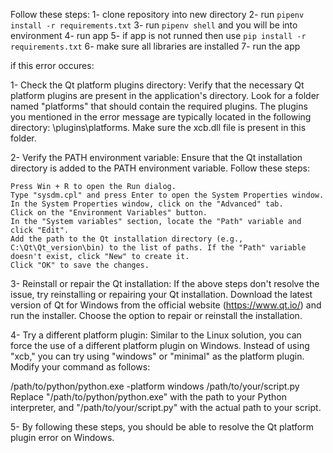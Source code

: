 Follow these steps:
1- clone repository into new directory
2- run `pipenv install -r requirements.txt`
3- run `pipenv shell` and you will be into environment
4- run app
5- if app is not runned then use `pip install -r requirements.txt`
6- make sure all libraries are installed 
7- run the app

if this error occures:
<!-- qt.qpa.plugin: Could not load the Qt platform plugin "xcb" in "" even though it was found.
This application failed to start because no Qt platform plugin could be initialized. Reinstalling the application may fix this problem.

Available platform plugins are: eglfs, linuxfb, minimal, minimalegl, offscreen, vnc, wayland-egl, wayland, wayland-xcomposite-egl, wayland-xcomposite-glx, webgl, xcb.

Aborted (core dumped) -->

1- Check the Qt platform plugins directory: Verify that the necessary Qt platform plugins are present in the application's directory. Look for a folder named "platforms" that should contain the required plugins. The plugins you mentioned in the error message are typically located in the following directory: <Qt Installation Directory>\plugins\platforms\. Make sure the xcb.dll file is present in this folder.

2- Verify the PATH environment variable: Ensure that the Qt installation directory is added to the PATH environment variable. Follow these steps:

    Press Win + R to open the Run dialog.
    Type "sysdm.cpl" and press Enter to open the System Properties window.
    In the System Properties window, click on the "Advanced" tab.
    Click on the "Environment Variables" button.
    In the "System variables" section, locate the "Path" variable and click "Edit".
    Add the path to the Qt installation directory (e.g., C:\Qt\Qt_version\bin) to the list of paths. If the "Path" variable doesn't exist, click "New" to create it.
    Click "OK" to save the changes.

3- Reinstall or repair the Qt installation: If the above steps don't resolve the issue, try reinstalling or repairing your Qt installation. Download the latest version of Qt for Windows from the official website (https://www.qt.io/) and run the installer. Choose the option to repair or reinstall the installation.

4- Try a different platform plugin: Similar to the Linux solution, you can force the use of a different platform plugin on Windows. Instead of using "xcb," you can try using "windows" or "minimal" as the platform plugin. Modify your command as follows:

/path/to/python/python.exe -platform windows /path/to/your/script.py
Replace "/path/to/python/python.exe" with the path to your Python interpreter, and "/path/to/your/script.py" with the actual path to your script.

5- By following these steps, you should be able to resolve the Qt platform plugin error on Windows.





